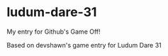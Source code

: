 # ludum-dare-31
My entry for Github's Game Off! 

Based on devshawn's game entry for Ludum Dare 31


